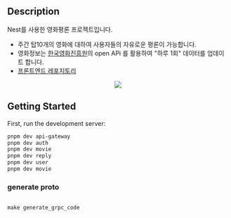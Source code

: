 ## Description

Nest를 사용한 영화평론 프로젝트입니다.

- 주간 탑10개의 영화에 대하여 사용자들의 자유로운 평론이 가능합니다.
- 영화정보는 [한국영화진흥원](https://www.kobis.or.kr/kobisopenapi/homepg/main/main.do)의 open APi 를 활용하여 "하루 1회" 데이터를 업데이트 합니다.
- [프론트엔드 레포지토리](https://github.com/sihun0105/movie-review-front/tree/develop)

<p align=center>
<img src='https://github.com/sihun0105/movie-review/assets/80196373/f9bcfc11-c038-47b6-88cc-032d96bce51e'>
</p>

## Getting Started

First, run the development server:

```bash
pnpm dev api-gateway
pnpm dev auth
pnpm dev movie
pnpm dev reply
pnpm dev user
pnpm dev movie
```

### generate proto

```

make generate_grpc_code
```
